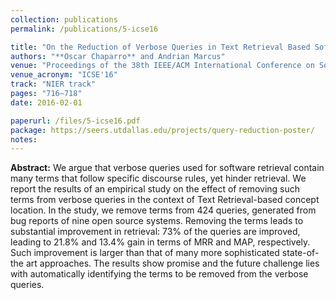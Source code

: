 ```yaml
---
collection: publications
permalink: /publications/5-icse16

title: "On the Reduction of Verbose Queries in Text Retrieval Based Software Maintenance"
authors: "**Oscar Chaparro** and Andrian Marcus"
venue: "Proceedings of the 38th IEEE/ACM International Conference on Software Engineering"
venue_acronym: "ICSE'16"
track: "NIER track"
pages: "716–718"
date: 2016-02-01

paperurl: /files/5-icse16.pdf
package: https://seers.utdallas.edu/projects/query-reduction-poster/
notes:
---
```


**Abstract:** We argue that verbose queries used for software retrieval contain many terms that follow specific discourse rules, yet hinder retrieval. We report the results of an empirical study on the effect of removing such terms from verbose queries in the context of Text Retrieval-based concept location. In the study, we remove terms from 424 queries, generated from bug reports of nine open source systems. Removing the terms leads to substantial improvement in retrieval: 73% of the queries are improved, leading to 21.8% and 13.4% gain in terms of MRR and MAP, respectively. Such improvement is larger than that of many more sophisticated state-of-the art approaches. The results show promise and the future challenge lies with automatically identifying the terms to be removed from the verbose queries.